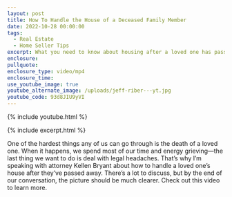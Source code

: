 ```yaml
---
layout: post
title: How To Handle the House of a Deceased Family Member
date: 2022-10-28 00:00:00
tags:
  - Real Estate
  - Home Seller Tips
excerpt: What you need to know about housing after a loved one has passed away.
enclosure:
pullquote:
enclosure_type: video/mp4
enclosure_time:
use_youtube_image: true
youtube_alternate_image: /uploads/jeff-riber---yt.jpg
youtube_code: 93d8JIU9yVI
---
```

{% include youtube.html %}

{% include excerpt.html %}

One of the hardest things any of us can go through is the death of a loved one. When it happens, we spend most of our time and energy grieving—the last thing we want to do is deal with legal headaches. That’s why I’m speaking with attorney Kellen Bryant about how to handle a loved one’s house after they’ve passed away. There’s a lot to discuss, but by the end of our conversation, the picture should be much clearer. Check out this video to learn more.